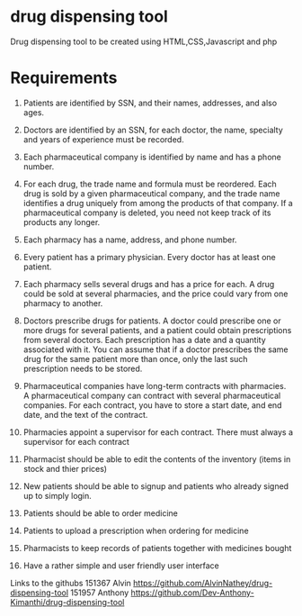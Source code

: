 # drug dispensing tool
 Drug dispensing tool to  be created using HTML,CSS,Javascript and php 
# Requirements
 1. Patients are identified by SSN, and their names, addresses, and also ages.
 2. Doctors are identified by an SSN, for each doctor, the name, specialty and years
 of experience must be recorded.
 3. Each pharmaceutical company is identified by name and has a phone number.
 4. For each drug, the trade name and formula must be reordered. Each drug is sold
 by a given pharmaceutical company, and the trade name identifies a drug uniquely
 from among the products of that company. If a pharmaceutical company is
 deleted, you need not keep track of its products any longer.
 5. Each pharmacy has a name, address, and phone number.
 6. Every patient has a primary physician. Every doctor has at least one patient.
 7. Each pharmacy sells several drugs and has a price for each. A drug could be sold
 at several pharmacies, and the price could vary from one pharmacy to another.
 8. Doctors prescribe drugs for patients. A doctor could prescribe one or more drugs
 for several patients, and a patient could obtain prescriptions from several doctors.
 Each prescription has a date and a quantity associated with it. You can assume
 that if a doctor prescribes the same drug for the same patient more than once, only
 the last such prescription needs to be stored.
 9. Pharmaceutical companies have long-term contracts with pharmacies. A
 pharmaceutical company can contract with several pharmaceutical companies.
 For each contract, you have to store a start date, and end date, and the text of the
 contract.
 10. Pharmacies appoint a supervisor for each contract. There must always a supervisor
 for each contract

 11. Pharmacist should be able to edit the contents of the inventory (items in stock and thier prices)
 12. New patients should be able to signup and patients who already signed up to simply login.
 13. Patients should be able to order medicine
 14. Patients to upload a prescription when ordering for medicine
 15. Pharmacists to keep records of patients together with medicines bought
 16. Have a rather simple and  user friendly user interface

 Links to the githubs
 151367 Alvin  https://github.com/AlvinNathey/drug-dispensing-tool
 151957 Anthony  https://github.com/Dev-Anthony-Kimanthi/drug-dispensing-tool

